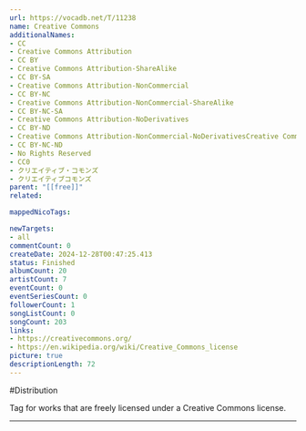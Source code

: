 ```yaml
---
url: https://vocadb.net/T/11238
name: Creative Commons
additionalNames: 
- CC
- Creative Commons Attribution
- CC BY
- Creative Commons Attribution-ShareAlike
- CC BY-SA
- Creative Commons Attribution-NonCommercial
- CC BY-NC
- Creative Commons Attribution-NonCommercial-ShareAlike
- CC BY-NC-SA
- Creative Commons Attribution-NoDerivatives
- CC BY-ND
- Creative Commons Attribution-NonCommercial-NoDerivativesCreative Commons 
- CC BY-NC-ND
- No Rights Reserved
- CC0
- クリエイティブ・コモンズ
- クリエイティブコモンズ
parent: "[[free]]"
related:

mappedNicoTags:

newTargets:
- all
commentCount: 0
createDate: 2024-12-28T00:47:25.413
status: Finished
albumCount: 20
artistCount: 7
eventCount: 0
eventSeriesCount: 0
followerCount: 1
songListCount: 0
songCount: 203
links: 
- https://creativecommons.org/
- https://en.wikipedia.org/wiki/Creative_Commons_license
picture: true
descriptionLength: 72
---
```


#Distribution

Tag for works that are freely licensed under a Creative Commons license.

---

